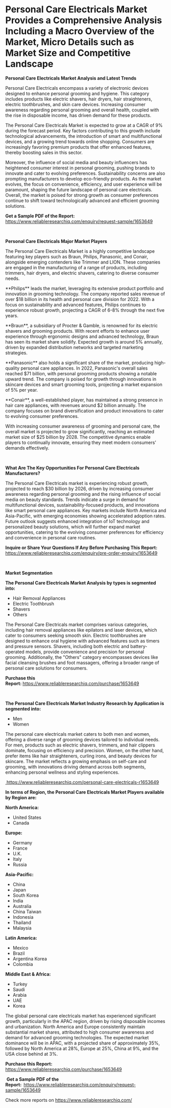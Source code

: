<p><h1>Personal Care Electricals Market Provides a Comprehensive Analysis Including a Macro Overview of the Market, Micro Details such as Market Size and Competitive Landscape</h1></p><p><strong>Personal Care Electricals Market Analysis and Latest Trends</strong></p>
<p><p>Personal Care Electricals encompass a variety of electronic devices designed to enhance personal grooming and hygiene. This category includes products like electric shavers, hair dryers, hair straighteners, electric toothbrushes, and skin care devices. Increasing consumer awareness regarding personal grooming and overall health, coupled with the rise in disposable income, has driven demand for these products.</p><p>The Personal Care Electricals Market is expected to grow at a CAGR of 9% during the forecast period. Key factors contributing to this growth include technological advancements, the introduction of smart and multifunctional devices, and a growing trend towards online shopping. Consumers are increasingly favoring premium products that offer enhanced features, thereby boosting sales in this sector.</p><p>Moreover, the influence of social media and beauty influencers has heightened consumer interest in personal grooming, pushing brands to innovate and cater to evolving preferences. Sustainability concerns are also prompting manufacturers to develop eco-friendly products. As the market evolves, the focus on convenience, efficiency, and user experience will be paramount, shaping the future landscape of personal care electricals. Overall, the market is poised for strong growth as consumer preferences continue to shift toward technologically advanced and efficient grooming solutions.</p></p>
<p><strong>Get a Sample PDF of the Report:&nbsp;</strong> <a href="https://www.reliableresearchiq.com/enquiry/request-sample/1653649?utm_campaign=3107&utm_medium=2&utm_source=Github&utm_content=ia&utm_term=08032025&utm_id=personal-care-electricals">https://www.reliableresearchiq.com/enquiry/request-sample/1653649</a></p>
<p>&nbsp;</p>
<p><strong>Personal Care Electricals Major Market Players</strong></p>
<p><p>The Personal Care Electricals Market is a highly competitive landscape featuring key players such as Braun, Philips, Panasonic, and Conair, alongside emerging contenders like Trimmer and LION. These companies are engaged in the manufacturing of a range of products, including trimmers, hair dryers, and electric shavers, catering to diverse consumer needs.</p><p>**Philips** leads the market, leveraging its extensive product portfolio and innovation in grooming technology. The company reported sales revenue of over $18 billion in its health and personal care division for 2022. With a focus on sustainability and advanced features, Philips continues to experience robust growth, projecting a CAGR of 6-8% through the next five years.</p><p>**Braun**, a subsidiary of Procter & Gamble, is renowned for its electric shavers and grooming products. With recent efforts to enhance user experience through ergonomic designs and advanced technology, Braun has seen its market share solidify. Expected growth is around 5% annually, driven by expanded distribution networks and targeted marketing strategies.</p><p>**Panasonic** also holds a significant share of the market, producing high-quality personal care appliances. In 2022, Panasonic's overall sales reached $71 billion, with personal grooming products showing a notable upward trend. The company is poised for growth through innovations in skincare devices and smart grooming tools, projecting a market expansion of 5% per year.</p><p>**Conair**, a well-established player, has maintained a strong presence in hair care appliances, with revenues around $2 billion annually. The company focuses on brand diversification and product innovations to cater to evolving consumer preferences.</p><p>With increasing consumer awareness of grooming and personal care, the overall market is projected to grow significantly, reaching an estimated market size of $25 billion by 2028. The competitive dynamics enable players to continually innovate, ensuring they meet modern consumers' demands effectively.</p></p>
<p>&nbsp;</p>
<p><strong>What Are The Key Opportunities For Personal Care Electricals Manufacturers?</strong></p>
<p><p>The Personal Care Electricals market is experiencing robust growth, projected to reach $30 billion by 2026, driven by increasing consumer awareness regarding personal grooming and the rising influence of social media on beauty standards. Trends indicate a surge in demand for multifunctional devices, sustainability-focused products, and innovations like smart personal care appliances. Key markets include North America and Asia-Pacific, with emerging economies showing accelerated adoption rates. Future outlook suggests enhanced integration of IoT technology and personalized beauty solutions, which will further expand market opportunities, catering to the evolving consumer preferences for efficiency and convenience in personal care routines.</p></p>
<p><strong>Inquire or Share Your Questions If Any Before Purchasing This Report:</strong> <a href="https://www.reliableresearchiq.com/enquiry/pre-order-enquiry/1653649?utm_campaign=3107&utm_medium=2&utm_source=Github&utm_content=ia&utm_term=08032025&utm_id=personal-care-electricals">https://www.reliableresearchiq.com/enquiry/pre-order-enquiry/1653649</a></p>
<p>&nbsp;</p>
<p><strong>Market Segmentation</strong></p>
<p><strong>The Personal Care Electricals Market Analysis by types is segmented into:</strong></p>
<p><ul><li>Hair Removal Appliances</li><li>Electric Toothbrush</li><li>Shavers</li><li>Others</li></ul></p>
<p><p>The Personal Care Electricals market comprises various categories, including hair removal appliances like epilators and laser devices, which cater to consumers seeking smooth skin. Electric toothbrushes are designed to enhance oral hygiene with advanced features such as timers and pressure sensors. Shavers, including both electric and battery-operated models, provide convenience and precision for personal grooming. Additionally, the "Others" category encompasses devices like facial cleansing brushes and foot massagers, offering a broader range of personal care solutions for consumers.</p></p>
<p><strong>Purchase this Report:&nbsp;</strong><a href="https://www.reliableresearchiq.com/purchase/1653649?utm_campaign=3107&utm_medium=2&utm_source=Github&utm_content=ia&utm_term=08032025&utm_id=personal-care-electricals">https://www.reliableresearchiq.com/purchase/1653649</a></p>
<p>&nbsp;</p>
<p><strong>The Personal Care Electricals Market Industry Research by Application is segmented into:</strong></p>
<p><ul><li>Men</li><li>Women</li></ul></p>
<p><p>The personal care electricals market caters to both men and women, offering a diverse range of grooming devices tailored to individual needs. For men, products such as electric shavers, trimmers, and hair clippers dominate, focusing on efficiency and precision. Women, on the other hand, prefer items like hair straighteners, curling irons, and beauty devices for skincare. The market reflects a growing emphasis on self-care and grooming, with innovations driving demand across both segments, enhancing personal wellness and styling experiences.</p></p>
<p><a href="https://www.reliableresearchiq.com/personal-care-electricals-r1653649?utm_campaign=3107&utm_medium=2&utm_source=Github&utm_content=ia&utm_term=08032025&utm_id=personal-care-electricals">&nbsp;https://www.reliableresearchiq.com/personal-care-electricals-r1653649</a></p>
<p><strong>In terms of Region, the Personal Care Electricals Market Players available by Region are:</strong></p>
<p>
    <p> <strong> North America: </strong>
        <ul>
            <li>United States</li>
            <li>Canada</li>
        </ul>
        </p> 
    <p> <strong> Europe: </strong>
        <ul>
            <li>Germany</li>
            <li>France</li>
            <li>U.K.</li>
            <li>Italy</li>
            <li>Russia</li>
        </ul>
        </p> 
    <p> <strong> Asia-Pacific: </strong>
        <ul>
            <li>China</li>
            <li>Japan</li>
            <li>South Korea</li>
            <li>India</li>
            <li>Australia</li>
            <li>China Taiwan</li>
            <li>Indonesia</li>
            <li>Thailand</li>
            <li>Malaysia</li>
        </ul>
        </p> 
    <p> <strong> Latin America: </strong>
        <ul>
            <li>Mexico</li>
            <li>Brazil</li>
            <li>Argentina Korea</li>
            <li>Colombia</li>
        </ul>
        </p> 
    <p> <strong> Middle East & Africa: </strong>
        <ul>
            <li>Turkey</li>
            <li>Saudi</li>
            <li>Arabia</li>
            <li>UAE</li>
            <li>Korea</li>
        </ul>
    </p>
    </p>
<p><p>The global personal care electricals market has experienced significant growth, particularly in the APAC region, driven by rising disposable incomes and urbanization. North America and Europe consistently maintain substantial market shares, attributed to high consumer awareness and demand for advanced grooming technologies. The expected market dominance will be in APAC, with a projected share of approximately 35%, followed by North America at 28%, Europe at 25%, China at 9%, and the USA close behind at 3%.</p></p>
<p><strong>Purchase this Report: </strong><a href="https://www.reliableresearchiq.com/purchase/1653649?utm_campaign=3107&utm_medium=2&utm_source=Github&utm_content=ia&utm_term=08032025&utm_id=personal-care-electricals">https://www.reliableresearchiq.com/purchase/1653649</a></p>
<p>&nbsp;<strong>Get a Sample PDF of the Report:&nbsp;&nbsp;</strong><a href="https://www.reliableresearchiq.com/enquiry/request-sample/1653649?utm_campaign=3107&utm_medium=2&utm_source=Github&utm_content=ia&utm_term=08032025&utm_id=personal-care-electricals">https://www.reliableresearchiq.com/enquiry/request-sample/1653649</a></p>
<p><strong></strong></p>
<p>Check more reports on <a href="https://www.reliableresearchiq.com/?utm_campaign=3107&utm_medium=2&utm_source=Github&utm_content=ia&utm_term=08032025&utm_id=personal-care-electricals">https://www.reliableresearchiq.com/</a></p>
